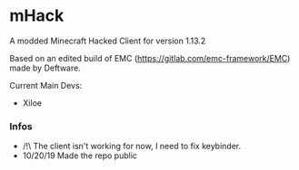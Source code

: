 # mHack
A modded Minecraft Hacked Client for version 1.13.2

Based on an edited build of EMC (https://gitlab.com/emc-framework/EMC) made by Deftware.

Current Main Devs:
* Xiloe

### Infos
- /!\ The client isn't working for now, I need to fix keybinder.
- 10/20/19 Made the repo public
